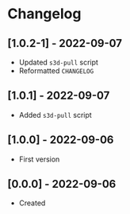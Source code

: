 # Changelog

## [1.0.2-1] - 2022-09-07
- Updated `s3d-pull` script
- Reformatted `CHANGELOG`

## [1.0.1] - 2022-09-07
- Added `s3d-pull` script

## [1.0.0] - 2022-09-06
- First version

## [0.0.0] - 2022-09-06
- Created
